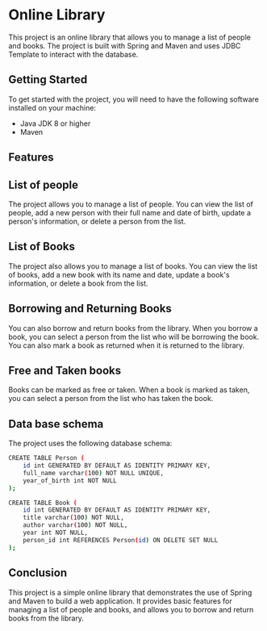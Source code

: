 # Online Library
This project is an online library that allows you to manage a list of people and books. The project is built with Spring and Maven and uses JDBC Template to interact with the database.
## Getting Started
To get started with the project, you will need to have the following software installed on your machine:
- Java JDK 8 or higher
- Maven

## Features
## List of people
The project allows you to manage a list of people. You can view the list of people, add a new person with their full name and date of birth, update a person's information, or delete a person from the list.
## List of Books
The project also allows you to manage a list of books. You can view the list of books, add a new book with its name and date, update a book's information, or delete a book from the list.
## Borrowing and Returning Books
You can also borrow and return books from the library. When you borrow a book, you can select a person from the list who will be borrowing the book. You can also mark a book as returned when it is returned to the library.
## Free and Taken books
Books can be marked as free or taken. When a book is marked as taken, you can select a person from the list who has taken the book.
## Data base schema 
The project uses the following database schema:




```sh
CREATE TABLE Person (
    id int GENERATED BY DEFAULT AS IDENTITY PRIMARY KEY,
    full_name varchar(100) NOT NULL UNIQUE,
    year_of_birth int NOT NULL
);

CREATE TABLE Book (
    id int GENERATED BY DEFAULT AS IDENTITY PRIMARY KEY,
    title varchar(100) NOT NULL,
    author varchar(100) NOT NULL,
    year int NOT NULL,
    person_id int REFERENCES Person(id) ON DELETE SET NULL
);
```

## Conclusion

This project is a simple online library that demonstrates the use of Spring and Maven to build a web application. It provides basic features for managing a list of people and books, and allows you to borrow and return books from the library.

